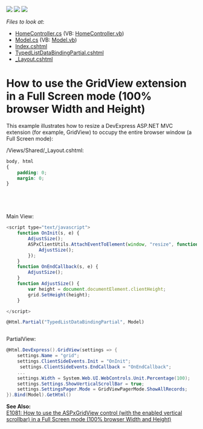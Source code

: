 <!-- default badges list -->
![](https://img.shields.io/endpoint?url=https://codecentral.devexpress.com/api/v1/VersionRange/128551978/11.2.11%2B)
[![](https://img.shields.io/badge/Open_in_DevExpress_Support_Center-FF7200?style=flat-square&logo=DevExpress&logoColor=white)](https://supportcenter.devexpress.com/ticket/details/T830635)
[![](https://img.shields.io/badge/📖_How_to_use_DevExpress_Examples-e9f6fc?style=flat-square)](https://docs.devexpress.com/GeneralInformation/403183)
<!-- default badges end -->
<!-- default file list -->
*Files to look at*:

* [HomeController.cs](./CS/CS/Controllers/HomeController.cs) (VB: [HomeController.vb](./VB/Controllers/HomeController.vb))
* [Model.cs](./CS/CS/Models/Model.cs) (VB: [Model.vb](./VB/Models/Model.vb))
* [Index.cshtml](./CS/CS/Views/Home/Index.cshtml)
* [TypedListDataBindingPartial.cshtml](./CS/CS/Views/Home/TypedListDataBindingPartial.cshtml)
* [_Layout.cshtml](./CS/CS/Views/Shared/_Layout.cshtml)
<!-- default file list end -->
# How to use the GridView extension in a Full Screen mode (100% browser Width and Height)


<p>This example illustrates how to resize a DevExpress ASP.NET MVC extension (for example, GridView) to occupy the entire browser window (a Full Screen mode):</p><p>/Views/Shared/_Layout.cshtml:</p>

```css
body, html
{
    padding: 0;
    margin: 0;
}






```

<p>Main View: </p>

```js
<script type="text/javascript">
    function OnInit(s, e) {
        AdjustSize();
        ASPxClientUtils.AttachEventToElement(window, "resize", function (evt) {
            AdjustSize();
        });
    }
    function OnEndCallback(s, e) {
        AdjustSize();
    }
    function AdjustSize() {
        var height = document.documentElement.clientHeight;
        grid.SetHeight(height);
    }

</script>

@Html.Partial("TypedListDataBindingPartial", Model)



```

<p>PartialView: </p>

```cs
@Html.DevExpress().GridView(settings => {
    settings.Name = "grid";
    settings.ClientSideEvents.Init = "OnInit";
     settings.ClientSideEvents.EndCallback = "OnEndCallback";
    ...
    settings.Width = System.Web.UI.WebControls.Unit.Percentage(100);
    settings.Settings.ShowVerticalScrollBar = true;
    settings.SettingsPager.Mode = GridViewPagerMode.ShowAllRecords;
}).Bind(Model).GetHtml()


```

<p><strong>See Also:</strong><br />
<a href="https://www.devexpress.com/Support/Center/p/E1081">E1081: How to use the ASPxGridView control (with the enabled vertical scrollbar) in a Full Screen mode (100% browser Width and Height)</a><br />
</p>

<br/>


